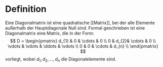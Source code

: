 # Definition
Eine Diagonalmatrix ist eine quadratische [[Matrix]], bei der alle Elemente außerhalb der Hauptdiagonale Null sind. Formal geschrieben ist eine Diagonalmatrix eine Matrix, die in der Form:
$$
D =
\begin{pmatrix}
d_{1}   &   0   &   \cdots   &   0 \\
0      &   d_{2}&   \cdots   &   0 \\
\vdots   &   \vdots   &   \ddots   &   \vdots \\
0   &   0   &   \cdots   &   d_{n} \\
\end{pmatrix}
$$
vorliegt, wobei $d_1, d_2, \dots, d_n$ die Diagonalelemente sind.
